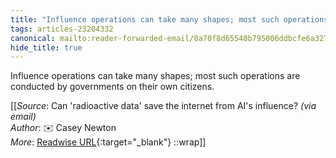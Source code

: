 ```yaml
---
title: "Influence operations can take many shapes; most such operations are ..."
tags: articles-23204332
canonical: mailto:reader-forwarded-email/0a70f8d65540b795006ddbcfe6a32738
hide_title: true
---
```


Influence operations can take many shapes; most such operations are conducted by governments on their own citizens.


[[_Source_: Can 'radioactive data' save the internet from AI's influence? _(via email)_<br>
_Author_: ✉️ Casey Newton<br>
_More_: [Readwise URL](https://readwise.io/open/454949406){:target="_blank"}
::wrap]]